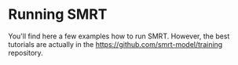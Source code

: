 # Running SMRT

You'll find here a few examples how to run SMRT. However, the best tutorials are actually in the https://github.com/smrt-model/training repository.

